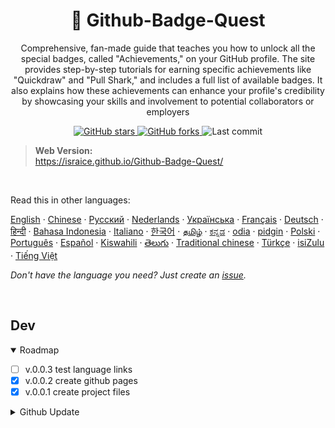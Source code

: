 <h1 align="center">🧩 Github-Badge-Quest</h1>


<p align="center">
Comprehensive, fan-made guide that teaches you how to unlock all the special badges, called "Achievements," on your GitHub profile.
The site provides step-by-step tutorials for earning specific achievements like "Quickdraw" and "Pull Shark," and includes a full list of available badges. It also explains how these achievements can enhance your profile's credibility by showcasing your skills and involvement to potential collaborators or employers
</p>

<p align="center">
  <!-- GitHub badges -->
  <a href="https://github.com/israice/Github-Badge-Quest">
    <img alt="GitHub stars" src="https://img.shields.io/github/stars/israice/Github-Badge-Quest?style=for-the-badge&logo=github" />
  </a>
  <a href="https://github.com/israice/Github-Badge-Quest/forks">
    <img alt="GitHub forks" src="https://img.shields.io/github/forks/israice/Github-Badge-Quest?style=for-the-badge&logo=github" />
  </a>
  <img alt="Last commit" src="https://img.shields.io/github/last-commit/israice/Github-Badge-Quest?style=for-the-badge" />
</p>

> **Web Version:**  
> https://israice.github.io/Github-Badge-Quest/
<br/>

Read this in other languages:

[English](README.md)
&middot; [Chinese](lang/chinese.md)
&middot; [Русский](lang/russian.md)
&middot; [Nederlands](lang/dutch.md)
&middot; [Українська](lang/ukrainian.md)
&middot; [Français](lang/french.md)
&middot; [Deutsch](lang/german.md)
&middot; [हिन्दी](lang/hindi.md)
&middot; [Bahasa Indonesia](lang/indonesian.md)
&middot; [Italiano](lang/italian.md)
&middot; [한국어](lang/korean.md)
&middot; [தமிழ்](lang/tamil.md)
&middot; [ಕನ್ನಡ](lang/kannada.md)
&middot; [odia](lang/odia.md)
&middot; [pidgin](lang/pidgin.md)
&middot; [Polski](lang/polish.md)
&middot; [Português](lang/portuguese.md)
&middot; [Español](lang/spanish.md)
&middot; [Kiswahili](lang/swahili.md)
&middot; [తెలుగు](lang/telugu.md)
&middot; [Traditional chinese](lang/traditional-chinese.md)
&middot; [Türkçe](lang/turkish.md)
&middot; [isiZulu](lang/zulu.md)
&middot; [Tiếng Việt](lang/vietnamese.md)

_Don't have the language you need? Just create an [issue](https://github.com/israice/Github-Badge-Quest/issues)._

<br>



## Dev

<details open>
<summary>Roadmap</summary>

- [ ] v.0.0.3 test language links
- [x] v.0.0.2 create github pages
- [x] v.0.0.1 create project files

</details>


<details>
<summary>Github Update</summary>
git add .
git commit -m "v.0.0.2 create github pages"
git push

</details>